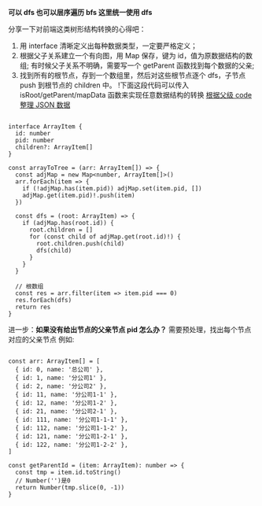 **可以 dfs 也可以层序遍历 bfs 这里统一使用 dfs**

分享一下对前端这类树形结构转换的心得吧：

1. 用 interface 清晰定义出每种数据类型，一定要严格定义；
2. 根据父子关系建立一个有向图，用 Map 保存，键为 id，值为原数据结构的数组;
   有时候父子关系不明确，需要写一个 getParent 函数找到每个数据的父亲;
3. 找到所有的根节点，存到一个数组里，然后对这些根节点逐个 dfs，子节点 push 到根节点的 children 中。
   !下面这段代码可以传入 isRoot/getParent/mapData 函数来实现任意数据结构的转换
   [根据父级 code 整理 JSON 数据](%E6%A0%B9%E6%8D%AE%E7%88%B6%E7%BA%A7code%E6%95%B4%E7%90%86JSON%E6%95%B0%E6%8D%AE.ts)

```TS

interface ArrayItem {
  id: number
  pid: number
  children?: ArrayItem[]
}

const arrayToTree = (arr: ArrayItem[]) => {
  const adjMap = new Map<number, ArrayItem[]>()
  arr.forEach(item => {
    if (!adjMap.has(item.pid)) adjMap.set(item.pid, [])
    adjMap.get(item.pid)!.push(item)
  })

  const dfs = (root: ArrayItem) => {
    if (adjMap.has(root.id)) {
      root.children = []
      for (const child of adjMap.get(root.id)!) {
        root.children.push(child)
        dfs(child)
      }
    }
  }

  // 根数组
  const res = arr.filter(item => item.pid === 0)
  res.forEach(dfs)
  return res
}
```

进一步：**如果没有给出节点的父亲节点 pid 怎么办？**
需要预处理，找出每个节点对应的父亲节点
例如:

```TS

const arr: ArrayItem[] = [
  { id: 0, name: '总公司' },
  { id: 1, name: '分公司1' },
  { id: 2, name: '分公司2' },
  { id: 11, name: '分公司1-1' },
  { id: 12, name: '分公司1-2' },
  { id: 21, name: '分公司2-1' },
  { id: 111, name: '分公司1-1-1' },
  { id: 112, name: '分公司1-1-2' },
  { id: 121, name: '分公司1-2-1' },
  { id: 122, name: '分公司1-2-2' },
]

const getParentId = (item: ArrayItem): number => {
  const tmp = item.id.toString()
  // Number('')是0
  return Number(tmp.slice(0, -1))
}

```
